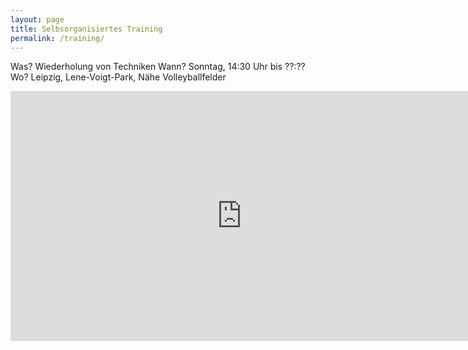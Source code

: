 ```yaml
---
layout: page
title: Selbsorganisiertes Training
permalink: /training/
---
```


Was? Wiederholung von Techniken
Wann? Sonntag, 14:30 Uhr bis ??:??
Wo? Leipzig, Lene-Voigt-Park, Nähe Volleyballfelder

<iframe id="anmeldung" src="http://www.sandalas.de/projects/hfl/index.html" frameBorder="0" width="740px" height="400px">
	<p>Dein Browser unterstützt IFrames nicht.</p>
</iframe>

